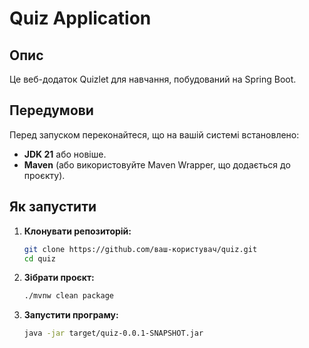 # Quiz Application

## Опис
Це веб-додаток Quizlet для навчання, побудований на Spring Boot.

## Передумови
Перед запуском переконайтеся, що на вашій системі встановлено:
- **JDK 21** або новіше.
- **Maven** (або використовуйте Maven Wrapper, що додається до проєкту).

## Як запустити

1. **Клонувати репозиторій:**
   ```bash
   git clone https://github.com/ваш-користувач/quiz.git
   cd quiz

2. **Зібрати проєкт:**
   ```bash
   ./mvnw clean package
   
3. **Запустити програму:**
    ```bash
   java -jar target/quiz-0.0.1-SNAPSHOT.jar

